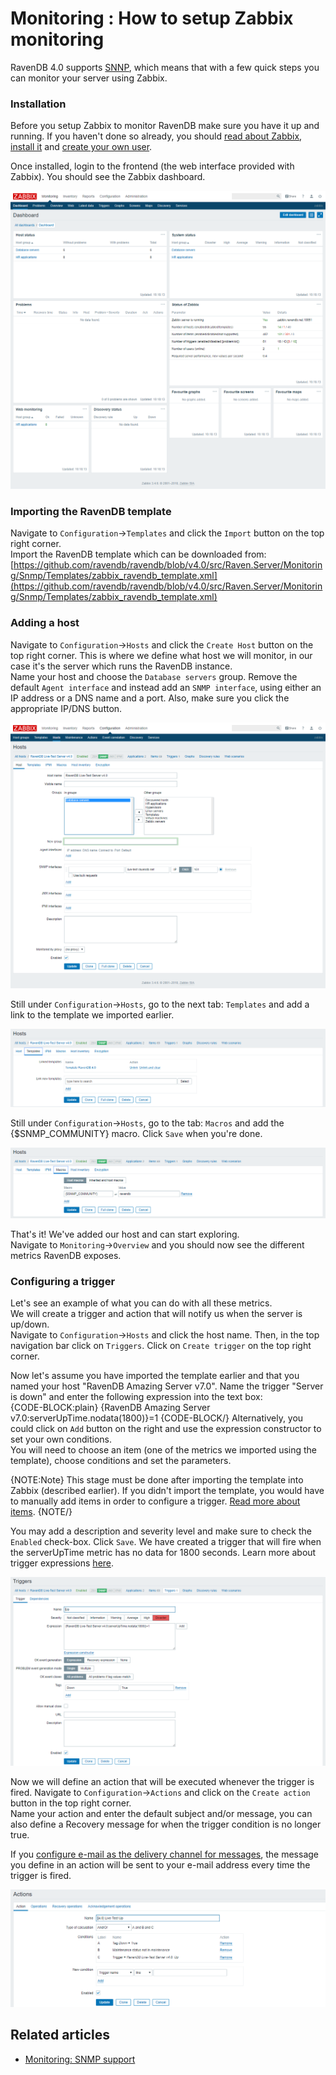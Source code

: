 ﻿# Monitoring : How to setup Zabbix monitoring

RavenDB 4.0 supports [SNNP](./snmp), which means that with a few quick steps you can monitor your server using Zabbix.

### Installation

Before you setup Zabbix to monitor RavenDB make sure you have it up and running. If you haven't done so already, 
you should [read about Zabbix](https://www.zabbix.com/documentation/3.4/start), 
[install it](https://www.zabbix.com/documentation/3.4/manual/installation/getting_zabbix) 
and [create your own user](https://www.zabbix.com/documentation/3.4/manual/quickstart/login). 

Once installed, login to the frontend (the web interface provided with Zabbix). You should see the Zabbix dashboard.

![Figure 1. Monitoring : How to setup Zabbix monitoring: Dashboard](images/monitoring-zabbix-dashboard.PNG) 

### Importing the RavenDB template

Navigate to `Configuration`->`Templates` and click the `Import` button on the top right corner.   
Import the RavenDB template which can be downloaded from:   
[https://github.com/ravendb/ravendb/blob/v4.0/src/Raven.Server/Monitoring/Snmp/Templates/zabbix_ravendb_template.xml](https://github.com/ravendb/ravendb/blob/v4.0/src/Raven.Server/Monitoring/Snmp/Templates/zabbix_ravendb_template.xml)

### Adding a host

Navigate to `Configuration`->`Hosts` and click the `Create Host` button on the top right corner.
This is where we define what host we will monitor, in our case it's the server which runs the RavenDB instance.   
Name your host and choose the `Database servers` group.
Remove the default `Agent interface` and instead add an `SNMP interface`, using either an IP address or a DNS name and a port. 
Also, make sure you click the appropriate IP/DNS button.    

![Figure 2. Monitoring : How to setup Zabbix monitoring: Add host](images/monitoring-zabbix-add-host.PNG) 

Still under `Configuration`->`Hosts`, go to the next tab: `Templates` and add a link to the template we imported earlier.
 
![Figure 3. Monitoring : How to setup Zabbix monitoring: Link to template](images/monitoring-zabbix-link-template.PNG) 

Still under `Configuration`->`Hosts`, go to the tab: `Macros` and add the {$SNMP_COMMUNITY} macro. Click `Save` when you're done.

![Figure 4. Monitoring : How to setup Zabbix monitoring: Community macro](images/monitoring-zabbix-cummunity-macro.PNG) 

That's it! We've added our host and can start exploring.    
Navigate to `Monitoring`->`Overview` and you should now see the different metrics RavenDB exposes.   

### Configuring a trigger

Let's see an example of what you can do with all these metrics.   
We will create a trigger and action that will notify us when the server is up/down.   
Navigate to `Configuration`->`Hosts` and click the host name. Then, in the top navigation bar click on `Triggers`.
Click on `Create trigger` on the top right corner.

Now let's assume you have imported the template earlier and that you named your host "RavenDB Amazing Server v7.0". 
Name the trigger "Server is down" and enter the following expression into the text box:   
{CODE-BLOCK:plain}
    {RavenDB Amazing Server v7.0:serverUpTime.nodata(1800)}=1
{CODE-BLOCK/}
Alternatively, you could click on `Add` button on the right and use the expression constructor to set your own conditions.   
You will need to choose an item (one of the metrics we imported using the template), choose conditions and set the parameters.  

{NOTE:Note}
This stage must be done after importing the template into Zabbix (described earlier). If you didn't import the template,
you would have to manually add items in order to configure a trigger. [Read more about items](https://www.zabbix.com/documentation/3.4/manual/config/items).
{NOTE/}

You may add a description and severity level and make sure to check the `Enabled` check-box. Click `Save`.
We have created a trigger that will fire when the serverUpTime metric has no data for 1800 seconds.
Learn more about trigger expressions [here](https://www.zabbix.com/documentation/3.4/manual/config/triggers/expression).

![Figure 5. Monitoring : How to setup Zabbix monitoring: Create trigger](images/monitoring-zabbix-create-trigger.PNG) 

Now we will define an action that will be executed whenever the trigger is fired.
Navigate to `Configuration`->`Actions` and click on the `Create action` button in the top right corner.   
Name your action and enter the default subject and/or message, you can also define a Recovery message for when the trigger condition is no longer true.

If you [configure e-mail as the delivery channel for messages](https://www.zabbix.com/documentation/3.4/manual/config/notifications/media/email), 
the message you define in an action will be sent to your e-mail address every time the trigger is fired. 

![Figure 6. Monitoring : How to setup Zabbix monitoring: Create action](images/monitoring-zabbix-create-action.PNG) 

## Related articles

- [Monitoring: SNMP support](./snmp)
